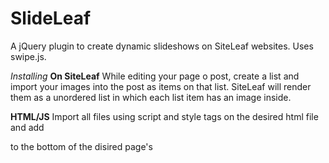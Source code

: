 SlideLeaf
=========

A jQuery plugin to create dynamic slideshows on SiteLeaf websites.
Uses swipe.js.

*Installing*
**On SiteLeaf**
While editing your page o post, create a list and import your images into the post as items on that list.
SiteLeaf will render them as a unordered list in which each list item has an image inside.

**HTML/JS**
Import all files using script and style tags on the desired html file and add 

 <script type="text/javascript">
    $('.content').slideLeaf();
  </script>

to the bottom of the disired page's <body>